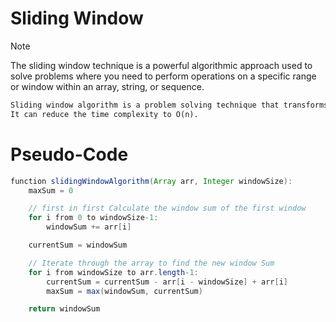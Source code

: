 # Sliding Window
> [!NOTE]
> The sliding window technique is a powerful algorithmic approach used to solve problems where you need to perform 
> operations on a specific range or window within an array, string, or sequence.

```markdown
Sliding window algorithm is a problem solving technique that transforms two nested loops into one loop. 
It can reduce the time complexity to O(n).
```
# Pseudo-Code
```java
function slidingWindowAlgorithm(Array arr, Integer windowSize):
    maxSum = 0

    // first in first Calculate the window sum of the first window
    for i from 0 to windowSize-1:
        windowSum += arr[i]

    currentSum = windowSum

    // Iterate through the array to find the new window Sum
    for i from windowSize to arr.length-1:
        currentSum = currentSum - arr[i - windowSize] + arr[i]
        maxSum = max(windowSum, currentSum)

    return windowSum

```

